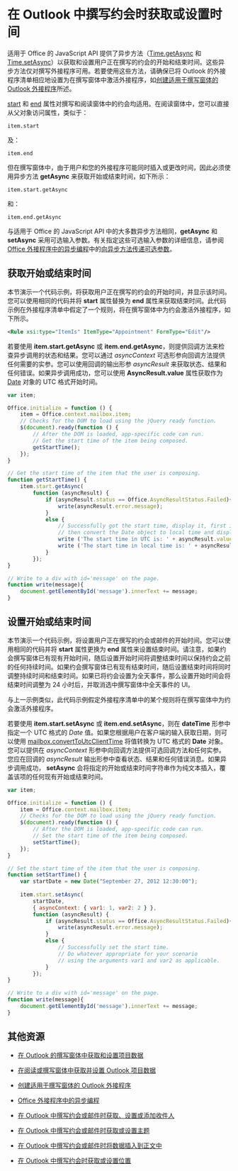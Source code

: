 
# <a name="get-or-set-the-time-when-composing-an-appointment-in-outlook"></a>在 Outlook 中撰写约会时获取或设置时间

适用于 Office 的 JavaScript API 提供了异步方法（[Time.getAsync](../../reference/outlook/Time.md) 和 [Time.setAsync](../../reference/outlook/Time.md)）以获取和设置用户正在撰写的约会的开始和结束时间。这些异步方法仅对撰写外接程序可用。若要使用这些方法，请确保已将 Outlook 的外接程序清单相应地设置为在撰写窗体中激活外接程序，如[创建适用于撰写窗体的 Outlook 外接程序](../outlook/compose-scenario.md)所述。

[start](../../reference/outlook/Office.context.mailbox.item.md) 和 [end](../../reference/outlook/Office.context.mailbox.item.md) 属性对撰写和阅读窗体中的约会均适用。在阅读窗体中，您可以直接从父对象访问属性，类似于：




```
item.start
```

及：




```
item.end
```

但在撰写窗体中，由于用户和您的外接程序可能同时插入或更改时间，因此必须使用异步方法  **getAsync** 来获取开始或结束时间，如下所示：




```
item.start.getAsync
```

和：




```
item.end.getAsync
```

与适用于 Office 的 JavaScript API 中的大多数异步方法相同，**getAsync** 和 **setAsync** 采用可选输入参数。有关指定这些可选输入参数的详细信息，请参阅 [Office 外接程序中的异步编程](../../docs/develop/asynchronous-programming-in-office-add-ins.md#passing-optional-parameters-inline)中的[向异步方法传递可选参数](../../docs/develop/asynchronous-programming-in-office-add-ins.md)。


## <a name="to-get-the-start-or-end-time"></a>获取开始或结束时间


本节演示一个代码示例，将获取用户正在撰写的约会的开始时间，并显示该时间。您可以使用相同的代码并将  **start** 属性替换为 **end** 属性来获取结束时间。此代码示例在外接程序清单中假定了一个规则，将在撰写窗体中为约会激活外接程序，如下所示。


```XML
<Rule xsi:type="ItemIs" ItemType="Appointment" FormType="Edit"/>

```

若要使用  **item.start.getAsync** 或 **item.end.getAsync**，则提供回调方法来检查异步调用的状态和结果。您可以通过  _asyncContext_ 可选形参向回调方法提供任何需要的实参。您可以使用回调的输出形参 _asyncResult_ 来获取状态、结果和任何错误。如果异步调用成功，您可以使用 **AsyncResult.value** 属性获取作为 [Date](../../reference/outlook/simple-types.md) 对象的 UTC 格式开始时间。




```js
var item;

Office.initialize = function () {
    item = Office.context.mailbox.item;
    // Checks for the DOM to load using the jQuery ready function.
    $(document).ready(function () {
        // After the DOM is loaded, app-specific code can run.
        // Get the start time of the item being composed.
        getStartTime();
    });
}

// Get the start time of the item that the user is composing.
function getStartTime() {
    item.start.getAsync(
        function (asyncResult) {
            if (asyncResult.status == Office.AsyncResultStatus.Failed){
                write(asyncResult.error.message);
            }
            else {
                // Successfully got the start time, display it, first in UTC and 
                // then convert the Date object to local time and display that.
                write ('The start time in UTC is: ' + asyncResult.value.toString());
                write ('The start time in local time is: ' + asyncResult.value.toLocaleString());
            }
        });
}

// Write to a div with id='message' on the page.
function write(message){
    document.getElementById('message').innerText += message; 
}
```


## <a name="to-set-the-start-or-end-time"></a>设置开始或结束时间


本节演示一个代码示例，将设置用户正在撰写的约会或邮件的开始时间。您可以使用相同的代码并将  **start** 属性更换为 **end** 属性来设置结束时间。请注意，如果约会撰写窗体已有现有开始时间，随后设置开始时间将调整结束时间以保持约会之前的任何持续时间。如果约会撰写窗体已有现有结束时间，随后设置结束时间将同时调整持续时间和结束时间。如果已将约会设置为全天事件，那么设置开始时间会将结束时间调整为 24 小时后，并取消选中撰写窗体中全天事件的 UI。

与上一示例类似，此代码示例假定外接程序清单中的某个规则将在撰写窗体中为约会激活外接程序。

若要使用  **item.start.setAsync** 或 **item.end.setAsync**，则在  **dateTime** 形参中指定一个 UTC 格式的 _Date_ 值。如果您根据用户在客户端的输入获取日期，则可以使用 [mailbox.convertToUtcClientTime](../../reference/outlook/Office.context.mailbox.md) 将值转换为 UTC 格式的 **Date** 对象。您可以提供在 _asyncContext_ 形参中向回调方法提供可选回调方法和任何实参。您应在回调的 _asyncResult_ 输出形参中查看状态、结果和任何错误消息。如果异步调用成功， **setAsync** 会将指定的开始或结束时间字符串作为纯文本插入，覆盖该项的任何现有开始或结束时间。




```js
var item;

Office.initialize = function () {
    item = Office.context.mailbox.item;
    // Checks for the DOM to load using the jQuery ready function.
    $(document).ready(function () {
        // After the DOM is loaded, app-specific code can run.
        // Set the start time of the item being composed.
        setStartTime();
    });
}

// Set the start time of the item that the user is composing.
function setStartTime() {
    var startDate = new Date("September 27, 2012 12:30:00");
    
    item.start.setAsync(
        startDate,
        { asyncContext: { var1: 1, var2: 2 } },
        function (asyncResult) {
            if (asyncResult.status == Office.AsyncResultStatus.Failed){
                write(asyncResult.error.message);
            }
            else {
                // Successfully set the start time.
                // Do whatever appropriate for your scenario
                // using the arguments var1 and var2 as applicable.
            }
        });
}

// Write to a div with id='message' on the page.
function write(message){
    document.getElementById('message').innerText += message; 
}
```


## <a name="additional-resources"></a>其他资源



- [在 Outlook 的撰写窗体中获取和设置项目数据](../outlook/get-and-set-item-data-in-a-compose-form.md)
    
- [在阅读或撰写窗体中获取并设置 Outlook 项目数据](../outlook/item-data.md)
    
- [创建适用于撰写窗体的 Outlook 外接程序](../outlook/compose-scenario.md)
    
- [Office 外接程序中的异步编程](../../docs/develop/asynchronous-programming-in-office-add-ins.md)
    
- [在 Outlook 中撰写约会或邮件时获取、设置或添加收件人](../outlook/get-set-or-add-recipients.md)
    
- [在 Outlook 中撰写约会或邮件时获取或设置主题](../outlook/get-or-set-the-subject.md)
    
- [在 Outlook 中撰写约会或邮件时将数据插入到正文中](../outlook/insert-data-in-the-body.md)
    
- [在 Outlook 中撰写约会时获取或设置位置](../outlook/get-or-set-the-location-of-an-appointment.md)
    
